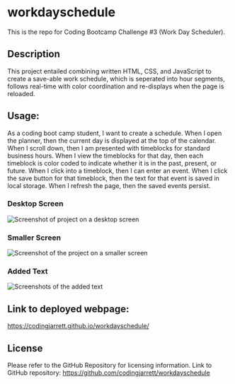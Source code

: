 # workdayschedule
This is the repo for Coding Bootcamp Challenge #3 (Work Day Scheduler).

## Description
This project entailed combining written HTML, CSS, and JavaScript to create a save-able work schedule, which is seperated into hour segments, follows real-time with color coordination and re-displays when the page is reloaded.

## Usage:
As a coding boot camp student, I want to create a schedule. When I open the planner, then the current day is displayed at the top of the calendar. When I scroll down, then I am presented with timeblocks for standard business hours. When I view the timeblocks for that day, then each timeblock is color coded to indicate whether it is in the past, present, or future. When I click into a timeblock, then I can enter an event. When I click the save button for that timeblock, then the text for that event is saved in local storage. When I refresh the page, then the saved events persist.

### Desktop Screen
![Screenshot of project on a desktop screen](images/desktop.png)

### Smaller Screen
![Screenshot of the project on a smaller screen](images/smaller-screen.png)

### Added Text
![Screenshots of the added text](images/added-text.png) 

## Link to deployed webpage: 
https://codingjarrett.github.io/workdayschedule/

## License
Please refer to the GitHub Repository for licensing information. Link to GitHub repository: https://github.com/codingjarrett/workdayschedule
